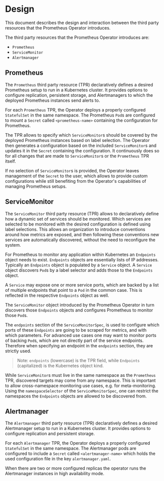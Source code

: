 # Design

This document describes the design and interaction between the third party resources that the Prometheus Operator introduces.

The third party resources that the Prometheus Operator introduces are:

* `Prometheus`
* `ServiceMonitor`
* `Alertmanager`

## Prometheus

The `Prometheus` third party resource (TPR) declaratively defines a desired Prometheus setup to run in a Kubernetes cluster. It provides options to configure replication, persistent storage, and Alertmanagers to which the deployed Prometheus instances send alerts to.

For each `Prometheus` TPR, the Operator deploys a properly configured `StatefulSet` in the same namespace. The Prometheus `Pod`s are configured to mount a `Secret` called `<prometheus-name>` containing the configuration for Prometheus.

The TPR allows to specify which `ServiceMonitor`s should be covered by the deployed Prometheus instances based on label selection. The Operator then generates a configuration based on the included `ServiceMonitor`s and updates it in the `Secret` containing the configuration. It continuously does so for all changes that are made to `ServiceMonitor`s or the `Prometheus` TPR itself.

If no selection of `ServiceMonitor`s is provided, the Operator leaves management of the `Secret` to the user, which allows to provide custom configurations while still benefiting from the Operator's capabilities of managing Prometheus setups.

## ServiceMonitor

The `ServiceMonitor` third party resource (TPR) allows to declaratively define how a dynamic set of services should be monitored. Which services are selected to be monitored with the desired configuration is defined using label selections. This allows an organization to introduce conventions around how metrics are exposed, and then following these conventions new services are automatically discovered, without the need to reconfigure the system.

For Prometheus to monitor any application within Kubernetes an `Endpoints` object needs to exist. `Endpoints` objects are essentially lists of IP addresses. Typically an `Endpoints` object is populated by a `Service` object. A `Service` object discovers `Pod`s by a label selector and adds those to the `Endpoints` object.

A `Service` may expose one or more service ports, which are backed by a list of multiple endpoints that point to a `Pod` in the common case. This is reflected in the respective `Endpoints` object as well.

The `ServiceMonitor` object introduced by the Prometheus Operator in turn discovers those `Endpoints` objects and configures Prometheus to monitor those `Pod`s.

The `endpoints` section of the `ServiceMonitorSpec`, is used to configure which ports of these `Endpoints` are going to be scraped for metrics, and with which parameters. For advanced use cases one may want to monitor ports of backing `Pod`s, which are not directly part of the service endpoints. Therefore when specifying an endpoint in the `endpoints` section, they are strictly used.

> Note: `endpoints` (lowercase) is the TPR field, while `Endpoints` (capitalized) is the Kubernetes object kind.

While `ServiceMonitor`s must live in the same namespace as the `Prometheus` TPR, discovered targets may come from any namespace. This is important to allow cross-namespace monitoring use cases, e.g. for meta-monitoring. Using the `namespaceSelector` of the `ServiceMonitorSpec`, one can restrict the namespaces the `Endpoints` objects are allowed to be discovered from.

## Alertmanager

The `Alertmanager` third party resource (TPR) declaratively defines a desired Alertmanager setup to run in a Kubernetes cluster. It provides options to configure replication and persistent storage.

For each `Alertmanager` TPR, the Operator deploys a properly configured `StatefulSet` in the same namespace. The Alertmanager pods are configured to include a `Secret` called `<alertmanager-name>` which holds the used configuration file in the key `alertmanager.yaml`.

When there are two or more configured replicas the operator runs the Alertmanager instances in high availability mode.
